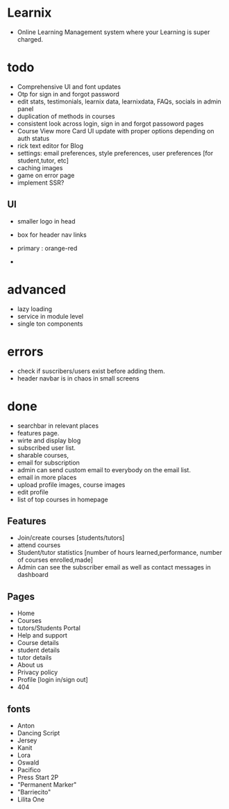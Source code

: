# Learnix 
- Online Learning Management system where your Learning is super charged. 

# todo 

- Comprehensive UI and font updates
- Otp for sign in and forgot password
- edit stats, testimonials, learnix data, learnixdata, FAQs, socials in admin panel
- duplication of methods in courses
- consistent look across login, sign in and forgot passoword pages
- Course View more Card UI update with proper options depending on auth status
- rick text editor for Blog
- settings: email preferences, style preferences, user preferences [for student,tutor, etc]
- caching images
- game on error page
- implement SSR?

## UI
- smaller logo in head
- box for header nav links
- primary : orange-red

- 

# advanced
- lazy loading
- service in module level
- single ton components

# errors
- check if suscribers/users exist before adding them.
- header navbar is in chaos in small screens


# done
- searchbar in relevant places
- features page.
- wirte and display blog
- subscribed user list.
- sharable courses,
- email for subscription
- admin can send custom email to everybody on the email list. 
- email in more places
- upload profile images, course images 
- edit profile
- list of top courses in homepage





## Features
   - Join/create courses [students/tutors]
   - attend courses
   - Student/tutor statistics [number of hours learned,performance, number of courses enrolled,made]
   - Admin can see the subscriber email as well as contact messages in dashboard


## Pages
  - Home
  - Courses
  - tutors/Students Portal
  - Help and support
  - Course details
  - student details
  - tutor details
  - About us
  - Privacy policy
  - Profile [login in/sign out]
  - 404 

## fonts 
  - Anton
  - Dancing Script
  - Jersey
  - Kanit
  - Lora
  - Oswald
  - Pacifico
  - Press Start 2P
  - "Permanent Marker"
  - "Barriecito"
  - Lilita One
